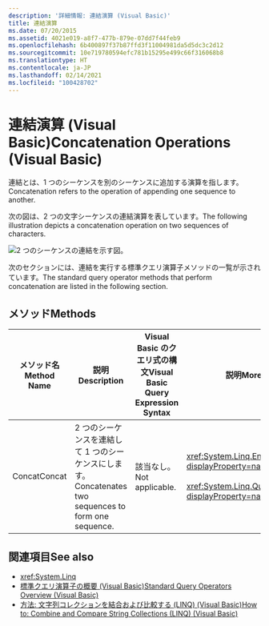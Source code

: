 ```yaml
---
description: '詳細情報: 連結演算 (Visual Basic)'
title: 連結演算
ms.date: 07/20/2015
ms.assetid: 4021e019-a8f7-477b-879e-07dd7f44feb9
ms.openlocfilehash: 6b400897f37b87ffd3f11004981da5d5dc3c2d12
ms.sourcegitcommit: 10e719780594efc781b15295e499c66f316068b8
ms.translationtype: HT
ms.contentlocale: ja-JP
ms.lasthandoff: 02/14/2021
ms.locfileid: "100428702"
---
```

# <a name="concatenation-operations-visual-basic"></a><span data-ttu-id="41d1f-103">連結演算 (Visual Basic)</span><span class="sxs-lookup"><span data-stu-id="41d1f-103">Concatenation Operations (Visual Basic)</span></span>

<span data-ttu-id="41d1f-104">連結とは、1 つのシーケンスを別のシーケンスに追加する演算を指します。</span><span class="sxs-lookup"><span data-stu-id="41d1f-104">Concatenation refers to the operation of appending one sequence to another.</span></span>  
  
 <span data-ttu-id="41d1f-105">次の図は、2 つの文字シーケンスの連結演算を表しています。</span><span class="sxs-lookup"><span data-stu-id="41d1f-105">The following illustration depicts a concatenation operation on two sequences of characters.</span></span>  
  
 ![2 つのシーケンスの連結を示す図。](./media/concatenation-operations/concatenation-two-sequences.png)  
  
 <span data-ttu-id="41d1f-107">次のセクションには、連結を実行する標準クエリ演算子メソッドの一覧が示されています。</span><span class="sxs-lookup"><span data-stu-id="41d1f-107">The standard query operator methods that perform concatenation are listed in the following section.</span></span>  
  
## <a name="methods"></a><span data-ttu-id="41d1f-108">メソッド</span><span class="sxs-lookup"><span data-stu-id="41d1f-108">Methods</span></span>  
  
|<span data-ttu-id="41d1f-109">メソッド名</span><span class="sxs-lookup"><span data-stu-id="41d1f-109">Method Name</span></span>|<span data-ttu-id="41d1f-110">説明</span><span class="sxs-lookup"><span data-stu-id="41d1f-110">Description</span></span>|<span data-ttu-id="41d1f-111">Visual Basic のクエリ式の構文</span><span class="sxs-lookup"><span data-stu-id="41d1f-111">Visual Basic Query Expression Syntax</span></span>|<span data-ttu-id="41d1f-112">説明</span><span class="sxs-lookup"><span data-stu-id="41d1f-112">More Information</span></span>|  
|-----------------|-----------------|------------------------------------------|----------------------|  
|<span data-ttu-id="41d1f-113">Concat</span><span class="sxs-lookup"><span data-stu-id="41d1f-113">Concat</span></span>|<span data-ttu-id="41d1f-114">2 つのシーケンスを連結して 1 つのシーケンスにします。</span><span class="sxs-lookup"><span data-stu-id="41d1f-114">Concatenates two sequences to form one sequence.</span></span>|<span data-ttu-id="41d1f-115">該当なし。</span><span class="sxs-lookup"><span data-stu-id="41d1f-115">Not applicable.</span></span>|<xref:System.Linq.Enumerable.Concat%2A?displayProperty=nameWithType><br /><br /> <xref:System.Linq.Queryable.Concat%2A?displayProperty=nameWithType>|  
  
## <a name="see-also"></a><span data-ttu-id="41d1f-116">関連項目</span><span class="sxs-lookup"><span data-stu-id="41d1f-116">See also</span></span>

- <xref:System.Linq>
- [<span data-ttu-id="41d1f-117">標準クエリ演算子の概要 (Visual Basic)</span><span class="sxs-lookup"><span data-stu-id="41d1f-117">Standard Query Operators Overview (Visual Basic)</span></span>](standard-query-operators-overview.md)
- [<span data-ttu-id="41d1f-118">方法: 文字列コレクションを結合および比較する (LINQ) (Visual Basic)</span><span class="sxs-lookup"><span data-stu-id="41d1f-118">How to: Combine and Compare String Collections (LINQ) (Visual Basic)</span></span>](how-to-combine-and-compare-string-collections-linq.md)
